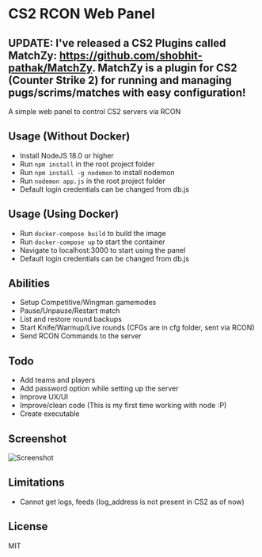 # CS2 RCON Web Panel

## **UPDATE:** I've released a CS2 Plugins called MatchZy: https://github.com/shobhit-pathak/MatchZy. MatchZy is a plugin for CS2 (Counter Strike 2) for running and managing pugs/scrims/matches with easy configuration!
A simple web panel to control CS2 servers via RCON

## Usage (Without Docker)
- Install NodeJS 18.0 or higher
- Run `npm install` in the root project folder
- Run `npm install -g nodemon` to install nodemon
- Run `nodemon app.js` in the root project folder
- Default login credentials can be changed from db.js

## Usage (Using Docker)
- Run `docker-compose build` to build the image
- Run `docker-compose up` to start the container
- Navigate to localhost:3000 to start using the panel
- Default login credentials can be changed from db.js

## Abilities 

- Setup Competitive/Wingman gamemodes
- Pause/Unpause/Restart match
- List and restore round backups
- Start Knife/Warmup/Live rounds (CFGs are in cfg folder, sent via RCON)
- Send RCON Commands to the server

## Todo

- Add teams and players
- Add password option while setting up the server
- Improve UX/UI
- Improve/clean code (This is my first time working with node :P)
- Create executable

## Screenshot

![Screenshot]([https://github.com/shobhit-pathak/cs2-rcon-panel/blob/master/panel_screenshot.PNG](https://github.com/ChristianMichiels/cs2-rcon-panel/blob/master/image.png))

## Limitations

- Cannot get logs, feeds (log_address is not present in CS2 as of now)

## License

MIT
